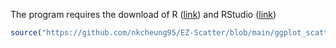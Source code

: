 The program requires the download of R ([link](https://mirror.rcg.sfu.ca/mirror/CRAN/)) and RStudio ([link](https://posit.co/downloads/)) 
```R
source("https://github.com/nkcheung95/EZ-Scatter/blob/main/ggplot_scatter_shiny.R?raw=TRUE")
```
